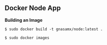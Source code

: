 ## Docker Node App

**Building an Image**

`$ sudo docker build -t gnasamx/node:latest .`

`$ sudo docker images`


